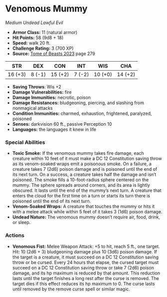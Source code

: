 # Venomous Mummy

*Medium* *Undead* *Lawful Evil*

- **Armor Class:** 11 (natural armor)
- **Hit Points:** 58 (9d8 + 18)
- **Speed:** walk 20 ft.
- **Challenge Rating:** 3 (700 XP)
- **Source:** [Tome of Beasts 2023](https://koboldpress.com/kpstore/product/tome-of-beasts-1-2023-edition/) page 279

| STR | DEX | CON | INT | WIS | CHA |
| --- | --- | --- | --- | --- | --- |
| 16 (+3) | 8 (-1) | 15 (+2) | 7 (-2) | 10 (+0) | 14 (+2) |

- **Saving Throws**: Wis +2
- **Damage Vulnerabilities:** fire
- **Damage Immunities:** necrotic, poison
- **Damage Resistances:** bludgeoning, piercing, and slashing from nonmagical attacks
- **Condition Immunities:** charmed, exhaustion, frightened, paralyzed, poisoned
- **Senses:** darkvision 60 ft., passive Perception 10
- **Languages:** the languages it knew in life

### Special Abilities

- **Toxic Smoke:** If the venomous mummy takes fire damage, each creature within 10 feet of it must make a DC 12 Constitution saving throw as its venom-soaked wraps emit a poisonous smoke. On a failure, a creature takes 7 (2d6) poison damage and is poisoned until the end of its next turn. On a success, a creature takes half the damage and isn’t poisoned. The smoke fills a 10-foot-radius sphere centered on the mummy. The sphere spreads around corners, and its area is lightly obscured. It lasts until the end of the mummy’s next turn. A creature that enters the cloud for the first time on a turn or starts its turn there is poisoned until the end of its next turn.
- **Venom-Soaked Wraps:** A creature that touches the mummy or hits it with a melee attack while within 5 feet of it takes 3 (1d6) poison damage.
- **Undead Nature:** The venomous mummy doesn’t require air, food, drink, or sleep.

### Actions

- **Venomous Fist:** Melee Weapon Attack: +5 to hit, reach 5 ft., one target. Hit: 10 (2d6 + 3) bludgeoning damage plus 10 (3d6) poison damage. If the target is a creature, it must succeed on a DC 12 Constitution saving throw or be cursed. Every 24 hours that elapse, the cursed target must succeed on a DC 12 Constitution saving throw or take 7 (2d6) poison damage, and its hp maximum is reduced by that amount. This reduction lasts until the target finishes a long rest after the curse is removed. The target dies if this effect reduces its hp maximum to 0. The curse lasts until removed by the remove curse spell or similar magic.

